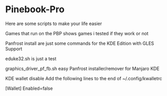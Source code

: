 # Pinebook-Pro
Here are some scripts to make your life easier

Games that run on the PBP 
  shows games i tested if they work or not
  
Panfrost install 
  are just some commands for the KDE Edition with GLES Support

eduke32.sh is just a test

graphics_driver_pf_fb.sh
  easy Panfrost installer/remover for Manjaro KDE


KDE wallet disable
 Add the following lines to the end of ~/.config/kwalletrc

[Wallet]
Enabled=false
